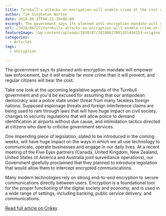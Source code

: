 ```yaml
---
title: Turnbull's attacks on encryption will enable crime at the cost of our rights
author: Tim Singleton Norton
date: 2018-06-27T04:21:39+00:00
excerpt: The government says its planned anti-encryption mandate will empower law enforcement, but it will enable far more crime than it will prevent, and regular citizens will bear the cost.
url: /2018/06/27/turnbulls-attacks-on-encryption-will-enable-crime-at-the-cost-of-our-rights/
featureImage: /wp-content/uploads/2018/07/20180627001351444153-original.jpg
categories:
  - Articles
tags:
  - encryption

---
```

The government says its planned anti-encryption mandate will empower law enforcement, but it will enable far more crime than it will prevent, and regular citizens will bear the cost.

Take one look at the upcoming legislative agenda of the Turnbull government and you'd be excused for assuming that our antipodean democracy was a police state under threat from many faceless foreign nations. Supposed espionage threats and foreign interference claims are being used to ram through laws that will have huge impact on civil society, changes to security regulations that will allow police to demand identification at airports without due cause, and intimidation tactics directed at citizens who dare to criticise government services.

One impending piece of legislation, slated to be introduced in the coming weeks, will have huge impact on the ways in which we all use technology to communicate, operate businesses and engage in our daily lives. At a recent meeting of the Five Eyes partners (Canada, United Kingdom, New Zealand, United States of America and Australia joint surveillance operations), our Government gleefully proclaimed that they planned to introduce legislation that would allow them to intercept encrypted communications.

Many modern technologies rely on strong end-to-end encryption to secure communications directly between users. Encryption is a foundational tool for the proper functioning of the digital society and economy, and is used in a wide range of settings, including banking, public service delivery, and communications.

[Read full article on Crikey][1]

 [1]: https://www.crikey.com.au/2018/06/27/government-attacks-on-encryption-will-have-huge-impacts-on-the-way-we-live/

